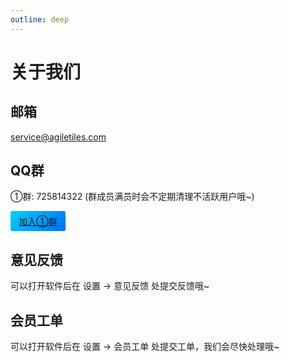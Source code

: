 ```yaml
---
outline: deep
---
```


# 关于我们

## 邮箱

service@agiletiles.com

## QQ群

①群: 725814322 (群成员满员时会不定期清理不活跃用户哦~)
<a href="https://qm.qq.com/cgi-bin/qm/qr?k=VK59itvpdf8BYA_cOXbLwLWNz9XqUuww&amp;jump_from=webapi&amp;authKey=86SEXINZcwHSIdaoXlSJJdQx5wvnoG+rJPMfXUSjL9ojBejru2M3IHNdS/Svn91m" target="_blank"><div border="0" alt="灵卡面板官方①群"
style="display: flex;
justify-content: center;
align-items: center;
cursor: pointer;
width: 88px;
height: 32px;
border-radius: 3px;
background: linear-gradient(318deg, #006cff 0%, #00d3ff 100%);
font-size: 14px;
font-weight: 400;
color: #fff;" title="灵卡面板官方①群">加入①群</div></a>

## 意见反馈

可以打开软件后在 设置 -> 意见反馈 处提交反馈哦~

## 会员工单

可以打开软件后在 设置 -> 会员工单 处提交工单，我们会尽快处理哦~